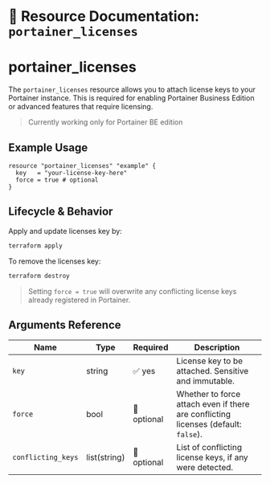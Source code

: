 # 📜 **Resource Documentation: `portainer_licenses`**

# portainer_licenses
The `portainer_licenses` resource allows you to attach license keys to your Portainer instance. This is required for enabling Portainer Business Edition or advanced features that require licensing.

> Currently working only for Portainer BE edition

## Example Usage
```hcl
resource "portainer_licenses" "example" {
  key   = "your-license-key-here"
  force = true # optional
}
```
## Lifecycle & Behavior
Apply and update licenses key by:
```sh
terraform apply
```

To remove the licenses key:
```sh
terraform destroy
```

> Setting `force = true` will overwrite any conflicting license keys already registered in Portainer.

## Arguments Reference
| Name               | Type         | Required    | Description                                                                        |
| ------------------ | ------------ | ----------- | ---------------------------------------------------------------------------------- |
| `key`              | string       | ✅ yes      | License key to be attached. Sensitive and immutable.                               |
| `force`            | bool         | 🚫 optional | Whether to force attach even if there are conflicting licenses (default: `false`). |
| `conflicting_keys` | list(string) | 🚫 optional | List of conflicting license keys, if any were detected.                            |
